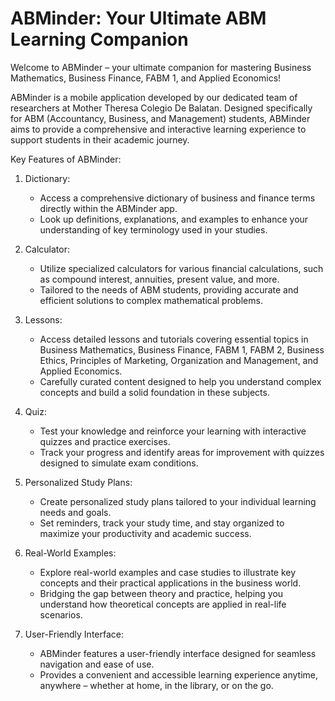 # ABMinder: Your Ultimate ABM Learning Companion

Welcome to ABMinder – your ultimate companion for mastering Business Mathematics, Business Finance, FABM 1, and Applied Economics!

ABMinder is a mobile application developed by our dedicated team of researchers at Mother Theresa Colegio De Balatan. Designed specifically for ABM (Accountancy, Business, and Management) students, ABMinder aims to provide a comprehensive and interactive learning experience to support students in their academic journey.

Key Features of ABMinder:

1. Dictionary:
   - Access a comprehensive dictionary of business and finance terms directly within the ABMinder app.
   - Look up definitions, explanations, and examples to enhance your understanding of key terminology used in your studies.

2. Calculator:
   - Utilize specialized calculators for various financial calculations, such as compound interest, annuities, present value, and more.
   - Tailored to the needs of ABM students, providing accurate and efficient solutions to complex mathematical problems.

3. Lessons:
   - Access detailed lessons and tutorials covering essential topics in Business Mathematics, Business Finance, FABM 1, FABM 2, Business Ethics, Principles of Marketing, Organization and Management, and Applied Economics.
   - Carefully curated content designed to help you understand complex concepts and build a solid foundation in these subjects.

4. Quiz:
   - Test your knowledge and reinforce your learning with interactive quizzes and practice exercises.
   - Track your progress and identify areas for improvement with quizzes designed to simulate exam conditions.

5. Personalized Study Plans:
   - Create personalized study plans tailored to your individual learning needs and goals.
   - Set reminders, track your study time, and stay organized to maximize your productivity and academic success.

6. Real-World Examples:
   - Explore real-world examples and case studies to illustrate key concepts and their practical applications in the business world.
   - Bridging the gap between theory and practice, helping you understand how theoretical concepts are applied in real-life scenarios.

7. User-Friendly Interface:
   - ABMinder features a user-friendly interface designed for seamless navigation and ease of use.
   - Provides a convenient and accessible learning experience anytime, anywhere – whether at home, in the library, or on the go.

